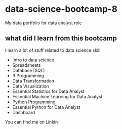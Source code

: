 # data-science-bootcamp-8
My data portfolio for data analyst role

## what did I learn from this bootcamp

I learn a lot of stuff related to data science skill

- Intro to data science
- Spreadsheets
- Database (SQL)
- R Programming
- Data Transformation
- Data Visualization
- Essential Statistics for Data Analyst 
- Essential Machine Learning for Data Analyst
- Python Programming
- Essential Python for Data Analyst
- Dashboard

You can find me on Linkin
